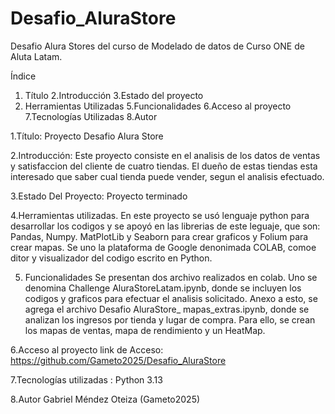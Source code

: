 # Desafio_AluraStore

Desafio Alura Stores del curso de Modelado de datos de Curso ONE de Aluta Latam.

Índice 
1. Título 
2.Introducción 
3.Estado del proyecto 
4. Herramientas Utilizadas
5.Funcionalidades 
6.Acceso al proyecto 
7.Tecnologías Utilizadas 
8.Autor

1.Título:  Proyecto Desafio Alura Store

2.Introducción:  Este proyecto consiste en el analisis de los datos de ventas y satisfaccion del cliente de cuatro tiendas. 
El dueño de estas tiendas esta interesado que saber cual tienda puede vender, segun el analisis efectuado.

3.Estado Del Proyecto:  Proyecto terminado

4.Herramientas utilizadas.
En este proyecto se usó lenguaje python para desarrollar los codigos y se apoyó en las librerias de este leguaje, que son: Pandas, Numpy.  MatPlotLib y Seaborn para crear graficos y Folium para crear mapas. 
Se uno la plataforma de Google denonimada COLAB, comoe ditor y visualizador del codigo escrito en Python.

5. Funcionalidades 
Se presentan dos archivo realizados en colab. Uno se denomina Challenge AluraStoreLatam.ipynb, donde se incluyen los codigos y graficos para efectuar el analisis solicitado.
Anexo a esto, se agrega el archivo Desafio AluraStore_ mapas_extras.ipynb, donde se analizan los ingresos por tienda y lugar de compra. Para ello, se crean los mapas de ventas, mapa de rendimiento y un HeatMap.

6.Acceso al proyecto link de Acceso: https://github.com/Gameto2025/Desafio_AluraStore

7.Tecnologías utilizadas : Python 3.13

8.Autor Gabriel Méndez Oteiza (Gameto2025)
